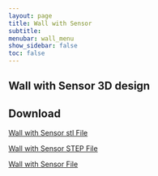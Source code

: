 ```yaml
---
layout: page
title: Wall with Sensor
subtitle: 
menubar: wall_menu
show_sidebar: false
toc: false
---
```


## Wall with Sensor 3D design 
<html>
<script src="https://embed.github.com/view/3d/yusolpark/M3/master/parts/files/wall(100mm,sensor).stl"></script>
</html>

## Download
[Wall with Sensor stl File](/M3/parts/files/wall(100mm,sensor).stl)

[Wall with Sensor STEP File](/M3/parts/files/wall(100mm,sensor).stl)

[Wall with Sensor File](/M3/parts/files/wall(100mm,sensor).stl)
